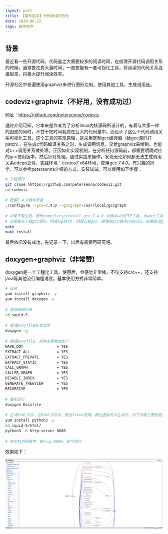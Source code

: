 ```yaml
---
layout: post
title: 【操作指令】代码阅读可视化
date: 2020-08-22
tags: 操作指令
---
```


## 背景

最近看一些开源代码，代码量之大需要较多的阅读时间，在梳理开源代码调用关系的时候，通常要花费大量时间，一直想能有一套可视化工具，将阅读的代码关系连接起来，将极大提升阅读效率。  

开源社区中普遍使用graphviz来进行图形绘制，使用其他工具，生成调用链。

## codeviz+graphviz（不好用，没有成功过）

网址：<https://github.com/petersenna/codeviz>  

通过介绍可知，它本来是作者为了分析linux内核源码所设计的，有着与大家一样的困惑的同时，不甘于把时间耗费在巨大的代码量中，而设计了这么个代码调用关系可视化工具。这个工具的实现原理，是采用定制gcc编译器（给gcc源码打patch），在生成c代码编译关系之时，生成调用信息，交给graphviz来绘制。也能对c++调用关系做处理。正因如此实现机制，在分析任何源码前，都需要明确对应的gcc使用版本，然后针对处理。通过实践来操作，发现无论如何都无法生成调用关系cdepn文件，实践环境：centos7 x64环境，使用gcc 7.4.0。有兴趣的同学，可以参考petersenna介绍的方式，安装试试。可以使用如下步骤：  

```bash
# 下载源码
git clone hhttps://github.com/petersenna/codeviz.git
cd codeviz

# 配置7.4.0版本安装
./configure --gcc=7.4.0 --gccgraph=/usr/local/gccgraph

# 如果下载失败，修改compilers/install_gcc-7.4.0.sh脚本中的FTP工具，为wget工具，当然，请确保已安装
# 这里会先下载gcc源码，然后打patch，然后安装gcc，并使用gcc编译codeviz。如果发现gcc编译失败，请先去compilers/gcc-graph/gcc-7.4.0/，然后运行contrib/download_pre.....脚本，下载依赖，然后重新make。这个时间非常久，建议睡前编译，当然，可以选择并行编译，请自行修改脚本。
make
make install
```

最后依旧没有成功，先记录一下，以后有需要再研究吧。

## doxygen+graphviz（非常赞）

doxygen是一个工程化工具，使用后，会感觉非常棒，不仅支持c/c++，还支持java等其他流行编程语言。基本使用方式非常简单。

```bash
# 安装
yum install graphviz -y
yum install doxygen -y

# 选择源码目录
cd squid-5

# 生成Doxyfile标准文件
doxygen -g

# 编辑Doxyfile，文件末尾增加如下：
HAVE_DOT               = YES
EXTRACT_ALL            = YES
EXTRACT_PRIVATE        = YES
EXTRACT_STATIC         = YES
CALL_GRAPH             = YES
CALLER_GRAPH           = YES
DISABLE_INDEX          = YES 
GENERATE_TREEVIEW      = YES
RECURSIVE              = YES

# 重新运行
doxygen Docxfile

# 生成html文件，在html文件夹，配合latex使用。我在虚拟机中生成的，为了外层方便使用，需要建立一个http server，使用python3非常方便
yum install python3 -y
cd squid-5/html/
python3 -m http.server 8080

# 在主机浏览器中，输入ip:8080，即可访问
```

效果如下：

![png](/images/post/squid/squid-viz.png)

